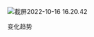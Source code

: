 ![截屏2022-10-16 16.20.42](https://xingqiu-tuchuang-1256524210.cos.ap-shanghai.myqcloud.com/3978/%E6%88%AA%E5%B1%8F2022-10-16%2016.20.42.png)



变化趋势 
